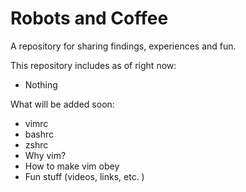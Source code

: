 Robots and Coffee
=================

A repository for sharing findings, experiences and fun.  

This repository includes as of right now:  
* Nothing  


What will be added soon:  
* vimrc  
* bashrc  
* zshrc  
* Why vim?  
* How to make vim obey  
* Fun stuff (videos, links, etc. )  



